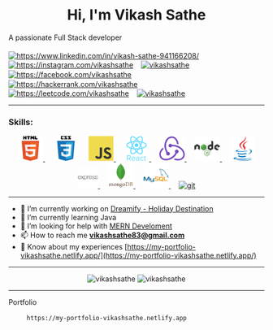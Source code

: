 <div>
<h1 align="center">Hi, I'm Vikash Sathe</h1>
 </div>
 
                
<span>A passionate Full Stack developer</span> &nbsp;&nbsp;&nbsp;&nbsp;&nbsp;&nbsp;&nbsp;&nbsp;&nbsp;&nbsp;&nbsp;&nbsp;&nbsp;&nbsp;&nbsp;&nbsp;&nbsp;&nbsp;&nbsp;&nbsp;&nbsp;&nbsp;&nbsp;&nbsp;&nbsp;&nbsp;&nbsp;&nbsp;&nbsp;&nbsp;&nbsp;&nbsp;&nbsp;&nbsp;&nbsp;&nbsp;&nbsp;&nbsp;&nbsp;&nbsp;&nbsp;&nbsp;&nbsp;&nbsp;&nbsp;&nbsp;&nbsp;&nbsp;&nbsp;&nbsp;&nbsp;&nbsp;&nbsp;&nbsp;&nbsp;&nbsp;&nbsp;&nbsp;&nbsp;&nbsp;&nbsp;&nbsp;&nbsp;&nbsp;&nbsp;&nbsp;&nbsp;&nbsp;&nbsp;&nbsp;&nbsp;&nbsp;&nbsp;&nbsp;&nbsp;&nbsp;&nbsp;&nbsp;&nbsp;&nbsp;&nbsp;&nbsp;&nbsp;&nbsp;&nbsp;&nbsp;&nbsp;&nbsp;&nbsp;
<a href="https://linkedin.com/in/https://www.linkedin.com/in/vikash-sathe-941166208/" target="blank"><img align="center" src="https://raw.githubusercontent.com/rahuldkjain/github-profile-readme-generator/master/src/images/icons/Social/linked-in-alt.svg" alt="https://www.linkedin.com/in/vikash-sathe-941166208/" height="20" width="20" /></a>&nbsp;&nbsp;&nbsp;
<a href="https://instagram.com/https://instagram.com/vikashsathe" target="blank"><img align="center" src="https://raw.githubusercontent.com/rahuldkjain/github-profile-readme-generator/master/src/images/icons/Social/instagram.svg" alt="https://instagram.com/vikashsathe" height="20" width="20" /></a>&nbsp;&nbsp;&nbsp;
 <a href="https://twitter.com/vikashsathe" target="blank"><img align="center" src="https://raw.githubusercontent.com/rahuldkjain/github-profile-readme-generator/master/src/images/icons/Social/twitter.svg" alt="vikashsathe" height="20" width="20" /></a>&nbsp;&nbsp;&nbsp;
<a href="https://fb.com/https://facebook.com/vikashsathe" target="blank"><img align="center" src="https://raw.githubusercontent.com/rahuldkjain/github-profile-readme-generator/master/src/images/icons/Social/facebook.svg" alt="https://facebook.com/vikashsathe" height="20" width="20" /></a>&nbsp;&nbsp;&nbsp;
<a href="https://www.hackerrank.com/https://hackerrank.com/vikashsathe" target="blank"><img align="center" src="https://raw.githubusercontent.com/rahuldkjain/github-profile-readme-generator/master/src/images/icons/Social/hackerrank.svg" alt="https://hackerrank.com/vikashsathe" height="20" width="20" /></a>&nbsp;&nbsp;&nbsp;
<a href="https://www.leetcode.com/https://leetcode.com/vikashsathe" target="blank"><img align="center" src="https://raw.githubusercontent.com/rahuldkjain/github-profile-readme-generator/master/src/images/icons/Social/leet-code.svg" alt="https://leetcode.com/vikashsathe" height="20" width="20" /></a>&nbsp;&nbsp;&nbsp;
<a href="https://auth.geeksforgeeks.org/user/vikashsathe" target="blank"><img align="center" src="https://raw.githubusercontent.com/rahuldkjain/github-profile-readme-generator/master/src/images/icons/Social/geeks-for-geeks.svg" alt="vikashsathe" height="20" width="20" /></a>


<hr />

<div>
<h3 align="left">Skills:</h3>
<div align="center" display="flex"> 
<a href="https://www.w3.org/html/" target="_blank" rel="noreferrer"> <img src="https://raw.githubusercontent.com/devicons/devicon/master/icons/html5/html5-original-wordmark.svg" alt="html5" width="50" height="50"/> </a> &nbsp;&nbsp;&nbsp;
 <a href="https://www.w3schools.com/css/" target="_blank" rel="noreferrer"> <img src="https://raw.githubusercontent.com/devicons/devicon/master/icons/css3/css3-original-wordmark.svg" alt="css3" width="50" height="50"/></a> &nbsp;&nbsp;&nbsp; 
<a href="https://developer.mozilla.org/en-US/docs/Web/JavaScript" target="_blank" rel="noreferrer"> <img src="https://raw.githubusercontent.com/devicons/devicon/master/icons/javascript/javascript-original.svg" alt="javascript" width="50" height="50"/> </a>  &nbsp;&nbsp;&nbsp;
<a href="https://reactjs.org/" target="_blank" rel="noreferrer"> <img src="https://raw.githubusercontent.com/devicons/devicon/master/icons/react/react-original-wordmark.svg" alt="react" width="50" height="50"/> </a> &nbsp;&nbsp;&nbsp; 
<a href="https://redux.js.org" target="_blank" rel="noreferrer"> <img src="https://raw.githubusercontent.com/devicons/devicon/master/icons/redux/redux-original.svg" alt="redux" width="50" height="50"/> </a> &nbsp;&nbsp;&nbsp;
<a href="https://nodejs.org" target="_blank" rel="noreferrer"> <img src="https://raw.githubusercontent.com/devicons/devicon/master/icons/nodejs/nodejs-original-wordmark.svg" alt="nodejs" width="50" height="50"/> </a> &nbsp;&nbsp;&nbsp;
<a href="https://www.java.com" target="_blank" rel="noreferrer"> <img src="https://raw.githubusercontent.com/devicons/devicon/master/icons/java/java-original.svg" alt="java" width="50" height="50"/> </a>
<a href="https://expressjs.com" target="_blank" rel="noreferrer"> <img src="https://raw.githubusercontent.com/devicons/devicon/master/icons/express/express-original-wordmark.svg" alt="express" width="40" height="40"/> </a> &nbsp;&nbsp;&nbsp;
<a href="https://www.mongodb.com/" target="_blank" rel="noreferrer"> <img src="https://raw.githubusercontent.com/devicons/devicon/master/icons/mongodb/mongodb-original-wordmark.svg" alt="mongodb" width="50" height="50"/> </a> &nbsp;&nbsp;&nbsp;
<a href="https://www.mysql.com/" target="_blank" rel="noreferrer"> <img src="https://raw.githubusercontent.com/devicons/devicon/master/icons/mysql/mysql-original-wordmark.svg" alt="mysql" width="50" height="50"/> </a> &nbsp;&nbsp;&nbsp;
<a href="https://git-scm.com/" target="_blank" rel="noreferrer"> <img src="https://www.vectorlogo.zone/logos/git-scm/git-scm-icon.svg" alt="git" width="50" height="50"/> </a> 
</div>
</div>
<hr />

 
  - 🔭 I’m currently working on [Dreamify - Holiday Destination](https://github.com/vikashsathe/Dreamify) 
  - 🌱 I’m currently learning Java
  - 🤝 I’m looking for help with [MERN Develoment](https://github.com/vikashsathe) 
  - 📫 How to reach me **vikashsathe83@gmail.com**
  - 📄 Know about my experiences [https://my-portfolio-vikashsathe.netlify.app/](https://my-portfolio-vikashsathe.netlify.app/)

    
<hr />
<div display="flex" align="center">
<img width="40%" height="135px" src="https://github-readme-stats.vercel.app/api/top-langs?username=vikashsathe&show_icons=true&locale=en&layout=compact" alt="vikashsathe" />
<img width="40%" src="https://github-readme-streak-stats.herokuapp.com/?user=vikashsathe&" alt="vikashsathe" />
</div>
<hr /> 
<p>Portfolio</p> 

         https://my-portfolio-vikashsathe.netlify.app

